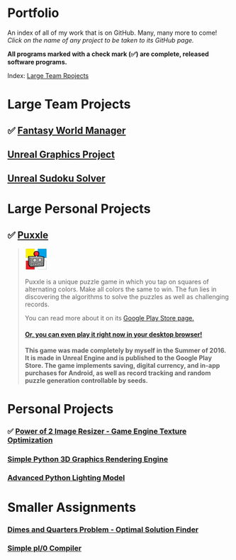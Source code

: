 # Portfolio
An index of all of my work that is on GitHub. Many, many more to come! *Click on the name of any project to be taken to its GitHub page.*

**All programs marked with a check mark (:white_check_mark:) are complete, released software programs.**

Index:
[Large Team Rpojects](#white_check_mark-fantasy-world-manager)

# Large Team Projects

## :white_check_mark: [Fantasy World Manager](https://github.com/ForJ-Latech/fwm)
## [Unreal Graphics Project](https://github.com/RyanAWalters/UnrealGraphicsProject)
## [Unreal Sudoku Solver](https://github.com/RyanAWalters/UnrealPythonSudokuSolver)

# Large Personal Projects

## :white_check_mark: [Puxxle](https://github.com/RyanAWalters/Puxxle)
>
><p align="left"><img src="https://github.com/RyanAWalters/Puxxle/raw/master/img/icon.webp" width=50></p> 
>
> Puxxle is a unique puzzle game in which you tap on squares of alternating colors. Make all colors the same to win. The fun lies in discovering the algorithms to solve the puzzles as well as challenging records.  
>
> You can read more about it on its [Google Play Store page.](https://play.google.com/store/apps/details?id=com.illiquid.puzzle)
>
> #### [Or, you can even play it right now in your desktop browser!](https://ryanawalters.github.io/Puxxle/)
>
>
> **This game was made completely by myself in the Summer of 2016. It is made in Unreal Engine and is published to the Google Play Store. The game implements saving, digital currency, and in-app purchases for Android, as well as record tracking and random puzzle generation controllable by seeds.**
>

# Personal Projects

### :white_check_mark: [Power of 2 Image Resizer - Game Engine Texture Optimization](https://github.com/RyanAWalters/PowerOf2ImageResizer)
### [Simple Python 3D Graphics Rendering Engine](https://github.com/RyanAWalters/SimplePython3DGraphicsEngine)
### [Advanced Python Lighting Model](https://github.com/RyanAWalters/PythonAdvancedLightingModeling)

# Smaller Assignments

### [Dimes and Quarters Problem - Optimal Solution Finder](https://github.com/RyanAWalters/DimesAndQuartersOptimizer)
### [Simple pl/0 Compiler](https://github.com/RyanAWalters/pl0-compiler)
